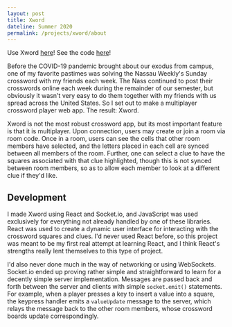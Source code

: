 ```yaml
---
layout: post
title: Xword
dateline: Summer 2020
permalink: /projects/xword/about
---
```


Use Xword [here][link]! See the code [here][gh]!

Before the COVID-19 pandemic brought about our exodus from campus, one of my
favorite pastimes was solving the Nassau Weekly's Sunday crossword with my
friends each week. The Nass continued to post their crosswords online each week
during the remainder of our semester, but obviously it wasn't very easy to do
them together with my friends with us spread across the United States. So I set
out to make a multiplayer crossword player web app. The result: Xword.

Xword is not the most robust crossword app, but its most important feature is
that it is multiplayer. Upon connection, users may create or join a room via
room code. Once in a room, users can see the cells that other room members have
selected, and the letters placed in each cell are synced between all members of
the room. Further, one can select a clue to have the squares associated with
that clue highlighted, though this is not synced between room members, so as to
allow each member to look at a different clue if they'd like.

## Development 

I made Xword using React and Socket.io, and JavaScript was used exclusively for
everything not already handled by one of these libraries. React was used to
create a dynamic user interface for interacting with the crossword squares and
clues. I'd never used React before, so this project was meant to be my first
real attempt at learning React, and I think React's strengths really lent
themselves to this type of project.

I'd also never done much in the way of networking or using WebSockets. Socket.io
ended up proving rather simple and straightforward to learn for a decently
simple server implementation. Messages are passed back and forth between the
server and clients with simple `socket.emit()` statements. For example, when a
player presses a key to insert a value into a square, the keypress handler emits
a `valueUpdate` message to the server, which relays the message back to the other
room members, whose crossword boards update correspondingly.

[link]: //x-word.herokuapp.com
[gh]: //github.com/cmhainje/xword
